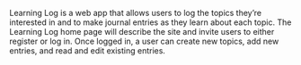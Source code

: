 Learning Log is a web app that allows users to
log the topics they’re interested in and to make journal entries as
they learn about each topic. The Learning Log home page will
describe the site and invite users to either register or log in. Once
logged in, a user can create new topics, add new entries, and read
and edit existing entries.
